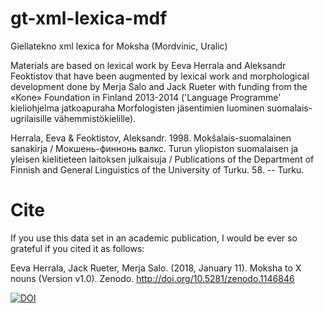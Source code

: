 # gt-xml-lexica-mdf
Giellatekno xml lexica for Moksha (Mordvinic, Uralic)

Materials are based on lexical work by Eeva Herrala and Aleksandr Feoktistov that have been augmented by lexical work and morphological development done by Merja Salo and Jack Rueter with funding from the «Kone» Foundation in Finland 2013-2014 ('Language Programme' kieliohjelma jatkoapuraha Morfologisten jäsentimien luominen suomalais-ugrilaisille vähemmistökielille).


Herrala, Eeva & Feoktistov, Aleksandr. 1998. Mokšalais-suomalainen sanakirja / Мокшень-финнонь валкс. Turun yliopiston suomalaisen ja yleisen kielitieteen laitoksen julkaisuja / Publications of the Department of Finnish and General Linguistics of the University of Turku. 58. -- Turku.

# Cite
If you use this data set in an academic publication, I would be ever so grateful if you cited it as follows:

Eeva Herrala, Jack Rueter, Merja Salo. (2018, January 11). Moksha to X nouns (Version v1.0). Zenodo. http://doi.org/10.5281/zenodo.1146846

[![DOI](https://zenodo.org/badge/DOI/10.5281/zenodo.1146846.svg)](https://doi.org/10.5281/zenodo.1146846)


